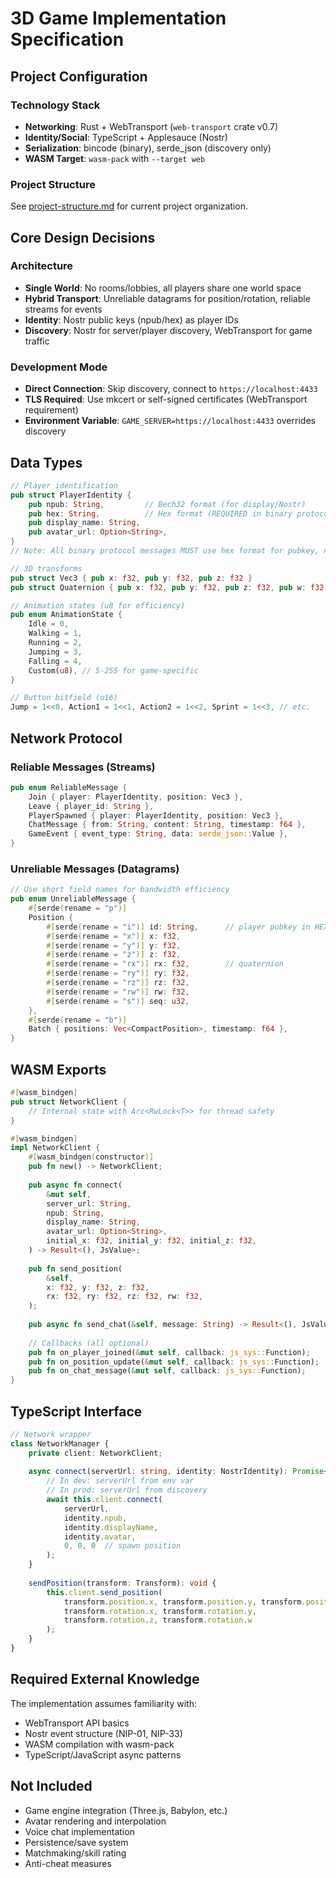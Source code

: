 # 3D Game Implementation Specification

## Project Configuration

### Technology Stack
- **Networking**: Rust + WebTransport (`web-transport` crate v0.7)
- **Identity/Social**: TypeScript + Applesauce (Nostr)
- **Serialization**: bincode (binary), serde_json (discovery only)
- **WASM Target**: `wasm-pack` with `--target web`

### Project Structure
See [project-structure.md](./project-structure.md) for current project organization.

## Core Design Decisions

### Architecture
- **Single World**: No rooms/lobbies, all players share one world space
- **Hybrid Transport**: Unreliable datagrams for position/rotation, reliable streams for events
- **Identity**: Nostr public keys (npub/hex) as player IDs
- **Discovery**: Nostr for server/player discovery, WebTransport for game traffic

### Development Mode
- **Direct Connection**: Skip discovery, connect to `https://localhost:4433`
- **TLS Required**: Use mkcert or self-signed certificates (WebTransport requirement)
- **Environment Variable**: `GAME_SERVER=https://localhost:4433` overrides discovery

## Data Types

```rust
// Player identification
pub struct PlayerIdentity {
    pub npub: String,         // Bech32 format (for display/Nostr)
    pub hex: String,          // Hex format (REQUIRED in binary protocol)
    pub display_name: String,
    pub avatar_url: Option<String>,
}
// Note: All binary protocol messages MUST use hex format for pubkey, not npub

// 3D transforms
pub struct Vec3 { pub x: f32, pub y: f32, pub z: f32 }
pub struct Quaternion { pub x: f32, pub y: f32, pub z: f32, pub w: f32 }

// Animation states (u8 for efficiency)
pub enum AnimationState {
    Idle = 0,
    Walking = 1,
    Running = 2,
    Jumping = 3,
    Falling = 4,
    Custom(u8), // 5-255 for game-specific
}

// Button bitfield (u16)
Jump = 1<<0, Action1 = 1<<1, Action2 = 1<<2, Sprint = 1<<3, // etc.
```

## Network Protocol

### Reliable Messages (Streams)
```rust
pub enum ReliableMessage {
    Join { player: PlayerIdentity, position: Vec3 },
    Leave { player_id: String },
    PlayerSpawned { player: PlayerIdentity, position: Vec3 },
    ChatMessage { from: String, content: String, timestamp: f64 },
    GameEvent { event_type: String, data: serde_json::Value },
}
```

### Unreliable Messages (Datagrams)
```rust
// Use short field names for bandwidth efficiency
pub enum UnreliableMessage {
    #[serde(rename = "p")]
    Position {
        #[serde(rename = "i")] id: String,      // player pubkey in HEX format
        #[serde(rename = "x")] x: f32,
        #[serde(rename = "y")] y: f32,
        #[serde(rename = "z")] z: f32,
        #[serde(rename = "rx")] rx: f32,        // quaternion
        #[serde(rename = "ry")] ry: f32,
        #[serde(rename = "rz")] rz: f32,
        #[serde(rename = "rw")] rw: f32,
        #[serde(rename = "s")] seq: u32,
    },
    #[serde(rename = "b")]
    Batch { positions: Vec<CompactPosition>, timestamp: f64 },
}
```

## WASM Exports

```rust
#[wasm_bindgen]
pub struct NetworkClient {
    // Internal state with Arc<RwLock<T>> for thread safety
}

#[wasm_bindgen]
impl NetworkClient {
    #[wasm_bindgen(constructor)]
    pub fn new() -> NetworkClient;
    
    pub async fn connect(
        &mut self,
        server_url: String,
        npub: String,
        display_name: String,
        avatar_url: Option<String>,
        initial_x: f32, initial_y: f32, initial_z: f32,
    ) -> Result<(), JsValue>;
    
    pub fn send_position(
        &self,
        x: f32, y: f32, z: f32,
        rx: f32, ry: f32, rz: f32, rw: f32,
    );
    
    pub async fn send_chat(&self, message: String) -> Result<(), JsValue>;
    
    // Callbacks (all optional)
    pub fn on_player_joined(&mut self, callback: js_sys::Function);
    pub fn on_position_update(&mut self, callback: js_sys::Function);
    pub fn on_chat_message(&mut self, callback: js_sys::Function);
}
```

## TypeScript Interface

```typescript
// Network wrapper
class NetworkManager {
    private client: NetworkClient;
    
    async connect(serverUrl: string, identity: NostrIdentity): Promise<void> {
        // In dev: serverUrl from env var
        // In prod: serverUrl from discovery
        await this.client.connect(
            serverUrl,
            identity.npub,
            identity.displayName,
            identity.avatar,
            0, 0, 0  // spawn position
        );
    }
    
    sendPosition(transform: Transform): void {
        this.client.send_position(
            transform.position.x, transform.position.y, transform.position.z,
            transform.rotation.x, transform.rotation.y, 
            transform.rotation.z, transform.rotation.w
        );
    }
}
```

## Required External Knowledge

The implementation assumes familiarity with:
- WebTransport API basics
- Nostr event structure (NIP-01, NIP-33)
- WASM compilation with wasm-pack
- TypeScript/JavaScript async patterns

## Not Included

- Game engine integration (Three.js, Babylon, etc.)
- Avatar rendering and interpolation
- Voice chat implementation
- Persistence/save system
- Matchmaking/skill rating
- Anti-cheat measures